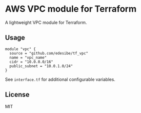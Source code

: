 # AWS VPC module for Terraform
A lightweight VPC module for Terraform.
## Usage
```
module "vpc" {
  source = "github.com/edesibe/tf_vpc"
  name = "vpc_name"
  cidr = "10.0.0.0/16"
  public_subnet = "10.0.1.0/24"
}
```
See `interface.tf` for additional configurable variables.
## License
MIT
